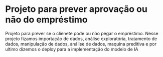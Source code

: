 # Projeto para prever aprovação ou não do empréstimo
Projeto para prever se o clienete pode ou não pegar o empréstimo. Nesse projeto fizamos importação de dados, análise exploratória, tratamento de dados, manipulação de dados, análise de dados, maquina preditiva e por ultimo dizemos o deploy para a implementação do modelo de IA

